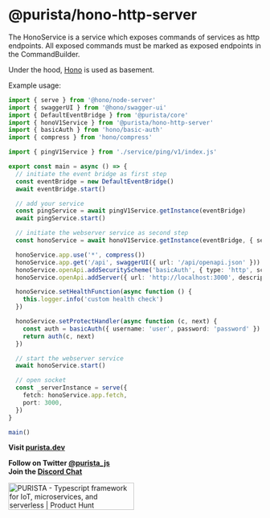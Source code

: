 # @purista/hono-http-server

The HonoService is a service which exposes commands of services as http endpoints.
All exposed commands must be marked as exposed endpoints in the CommandBuilder.

Under the hood, [Hono](https://hono.dev) is used as basement.

Example usage:

```typescript
import { serve } from '@hono/node-server'
import { swaggerUI } from '@hono/swagger-ui'
import { DefaultEventBridge } from '@purista/core'
import { honoV1Service } from '@purista/hono-http-server'
import { basicAuth } from 'hono/basic-auth'
import { compress } from 'hono/compress'

import { pingV1Service } from './service/ping/v1/index.js'

export const main = async () => {
  // initiate the event bridge as first step
  const eventBridge = new DefaultEventBridge()
  await eventBridge.start()

  // add your service
  const pingService = await pingV1Service.getInstance(eventBridge)
  await pingService.start()

  // initiate the webserver service as second step
  const honoService = await honoV1Service.getInstance(eventBridge, { serviceConfig: { services: [pingService] } })

  honoService.app.use('*', compress())
  honoService.app.get('/api', swaggerUI({ url: '/api/openapi.json' }))
  honoService.openApi.addSecurityScheme('basicAuth', { type: 'http', scheme: 'basic' })
  honoService.openApi.addServer({ url: 'http://localhost:3000', description: 'the local server' })

  honoService.setHealthFunction(async function () {
    this.logger.info('custom health check')
  })

  honoService.setProtectHandler(async function (c, next) {
    const auth = basicAuth({ username: 'user', password: 'password' })
    return auth(c, next)
  })

  // start the webserver service
  await honoService.start()

  // open socket
  const _serverInstance = serve({
    fetch: honoService.app.fetch,
    port: 3000,
  })
}

main()

```

**Visit [purista.dev](https://purista.dev)**

**Follow on Twitter [@purista_js](https://twitter.com/purista_js)**  
**Join the [Discord Chat](https://discord.gg/9feaUm3H2v)**

<a href="https://www.producthunt.com/posts/purista?utm_source=badge-featured&utm_medium=badge&utm_souce=badge-purista" target="_blank"><img src="https://api.producthunt.com/widgets/embed-image/v1/featured.svg?post_id=386519&theme=light" alt="PURISTA - Typescript&#0032;framework&#0032;for&#0032;IoT&#0044;&#0032;microservices&#0044;&#0032;and&#0032;serverless | Product Hunt" style="width: 250px; height: 54px;" width="250" height="54" /></a>
